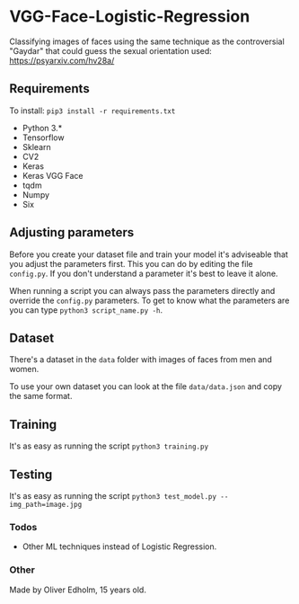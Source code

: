 # VGG-Face-Logistic-Regression
Classifying images of faces using the same technique as the controversial "Gaydar" that could guess the sexual orientation used: https://psyarxiv.com/hv28a/


## Requirements
To install: ```pip3 install -r requirements.txt```
* Python 3.*
* Tensorflow
* Sklearn
* CV2
* Keras
* Keras VGG Face
* tqdm
* Numpy
* Six


## Adjusting parameters
Before you create your dataset file and train your model it's adviseable that you adjust the parameters first. This you can do by editing the file ```config.py```. If you don't understand a parameter it's best to leave it alone.

When running a script you can always pass the parameters directly and override the ```config.py``` parameters. To get to know what the parameters are you can type ```python3 script_name.py -h```.


## Dataset
There's a dataset in the ```data``` folder with images of faces from men and women.

To use your own dataset you can look at the file ```data/data.json``` and copy the same format.


## Training
It's as easy as running the script ```python3 training.py```


## Testing
It's as easy as running the script ```python3 test_model.py --img_path=image.jpg```


### Todos
* Other ML techniques instead of Logistic Regression.


### Other
Made by Oliver Edholm, 15 years old.
